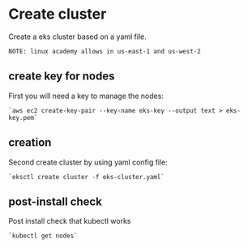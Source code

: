 # Create cluster

Create a eks cluster based on a yaml file.

    NOTE: linux academy allows in us-east-1 and us-west-2

## create key for nodes

First you will need a key to manage the nodes:

    `aws ec2 create-key-pair --key-name eks-key --output text > eks-key.pem`

## creation

Second create cluster by using yaml config file:

    `eksctl create cluster -f eks-cluster.yaml`

## post-install check

Post install check that kubectl works

    `kubectl get nodes`
